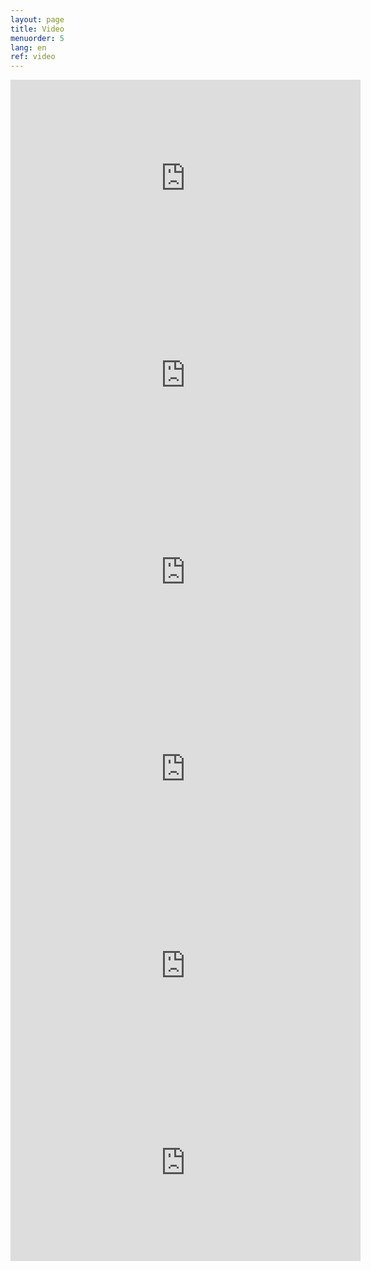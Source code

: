```yaml
---
layout: page
title: Video
menuorder: 5
lang: en
ref: video
---
```

<iframe width="560" height="315" src="https://www.youtube.com/embed/tlkiof6R9To?rel=0" frameborder="0" allowfullscreen></iframe> 

<iframe width="560" height="315" src="https://www.youtube.com/embed/57v5N_xpLII?rel=0" frameborder="0" allowfullscreen></iframe>

<iframe width="560" height="315" src="https://www.youtube.com/embed/FC7G6m6LstQ?rel=0" frameborder="0" allowfullscreen></iframe> 

<iframe width="560" height="315" src="https://www.youtube.com/embed/ryRgDhy5AQs?rel=0" frameborder="0" allowfullscreen></iframe> 

<iframe width="560" height="315" src="https://www.youtube.com/embed/O6ILeUSOWXM?rel=0" frameborder="0" allowfullscreen></iframe> 

<iframe width="560" height="315" src="https://www.youtube.com/embed/MGVZJWG6Lfs?rel=0" frameborder="0" allowfullscreen></iframe>







